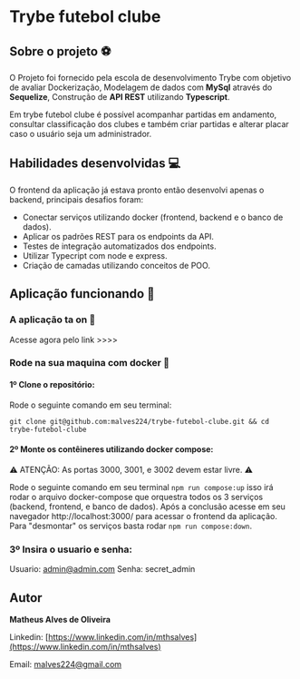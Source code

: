 # Trybe futebol clube 

## Sobre o projeto :soccer:
O Projeto foi fornecido pela escola de desenvolvimento Trybe com objetivo de avaliar Dockerização, Modelagem de dados com **MySql** através do **Sequelize**, Construção de **API REST** utilizando **Typescript**.

Em trybe futebol clube é possível acompanhar partidas em andamento, consultar classificação dos clubes e também criar partidas e alterar placar caso o usuário seja um administrador.

## Habilidades desenvolvidas :computer:
O frontend da aplicação já estava pronto então desenvolvi apenas o backend, principais desafios foram:

 - Conectar serviços utilizando docker (frontend, backend e o banco de dados).
 - Aplicar os padrões REST para os endpoints da API.
 - Testes de integração automatizados dos endpoints.
 - Utilizar Typecript com node e express.
 - Criação de camadas utilizando conceitos de POO.

## Aplicação funcionando :rocket:

### A aplicação ta on :eyes:
Acesse agora pelo link >>>>

### Rode na sua maquina com docker :whale2:

#### 1º Clone o repositório:
	

Rode o seguinte comando em seu terminal:

    git clone git@github.com:malves224/trybe-futebol-clube.git && cd trybe-futebol-clube

#### 2º Monte os contêineres utilizando docker compose:
:warning: ATENÇÃO: As portas 3000, 3001, e 3002 devem estar livre. :warning:

Rode o seguinte comando em seu terminal ```npm run compose:up``` isso irá rodar o arquivo docker-compose que orquestra todos os 3 serviços (backend, frontend, e banco de dados).
Após a conclusão acesse em seu navegador http://localhost:3000/ para acessar o frontend da aplicação.
Para "desmontar" os serviços basta rodar ```npm run compose:down```.


### 3º Insira o usuario e senha:
Usuario: admin@admin.com
Senha: secret_admin

## Autor

**Matheus Alves de Oliveira**

Linkedin:  [https://www.linkedin.com/in/mthsalves](https://www.linkedin.com/in/mthsalves)

Email:  [malves224@gmail.com](mailto:malves224@gmail.com)
